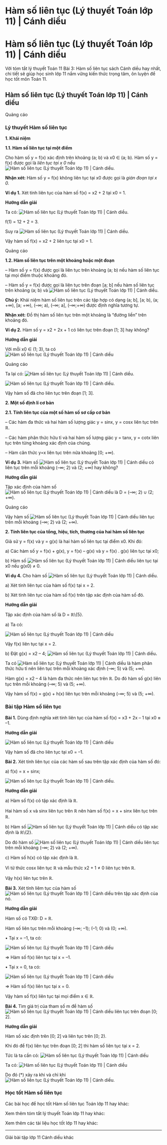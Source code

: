 # Hàm số liên tục (Lý thuyết Toán lớp 11) | Cánh diều

# Hàm số liên tục (Lý thuyết Toán lớp 11) | Cánh diều

Với tóm tắt lý thuyết Toán 11 Bài 3: Hàm số liên tục sách Cánh diều hay nhất, chi tiết sẽ giúp học sinh lớp 11 nắm vững kiến thức trọng tâm, ôn luyện để học tốt môn Toán 11.

## Hàm số liên tục (Lý thuyết Toán lớp 11) | Cánh diều

Quảng cáo

### **Lý thuyết Hàm số liên tục**

**1\. Khái niệm**

**1.1. Hàm số liên tục tại một điểm**

Cho hàm số y = f(x) xác định trên khoảng (a; b) và x0 ∈ (a; b). Hàm số y = f(x) được gọi là _liên tục tại x 0_ nếu ![Hàm số liên tục \(Lý thuyết Toán lớp 11\) | Cánh diều](https://vietjack.com/toan-11-cd/images/ly-thuyet-bai-3-ham-so-lien-tuc.PNG).

**Nhận xét:** Hàm số y = f(x) không liên tục tại x0 được gọi là _gián đoạn tại x 0._

**Ví dụ 1.** Xét tính liên tục của hàm số f(x) = x2 \+ 2 tại x0 = 1.

**Hướng dẫn giải**

Ta có: ![Hàm số liên tục \(Lý thuyết Toán lớp 11\) | Cánh diều](https://vietjack.com/toan-11-cd/images/ly-thuyet-bai-3-ham-so-lien-tuc-25.PNG).

f(1) = 12 \+ 2 = 3.

Suy ra ![Hàm số liên tục \(Lý thuyết Toán lớp 11\) | Cánh diều](https://vietjack.com/toan-11-cd/images/ly-thuyet-bai-3-ham-so-lien-tuc-2.PNG).

Vậy hàm số f(x) = x2 \+ 2 liên tục tại x0 = 1.

Quảng cáo

**1.2. Hàm số liên tục trên một khoảng hoặc một đoạn**

– Hàm số y = f(x) được gọi là liên tục trên khoảng (a; b) nếu hàm số liên tục tại mọi điểm thuộc khoảng đó.

– Hàm số y = f(x) được gọi là liên tục trên đoạn [a; b] nếu hàm số liên tục trên khoảng (a; b) và ![Hàm số liên tục \(Lý thuyết Toán lớp 11\) | Cánh diều](https://vietjack.com/toan-11-cd/images/ly-thuyet-bai-3-ham-so-lien-tuc-3.PNG).

**Chú ý:** Khái niệm hàm số liên tục trên các tập hợp có dạng (a; b], [a; b), (a; +∞), [a; +∞), (–∞; a), (–∞; a], (–∞;+∞) được định nghĩa tương tự.

**Nhận xét:** Đồ thị hàm số liên tục trên một khoảng là “đường liền” trên khoảng đó.

**Ví dụ 2.** Hàm số y = x2 \+ 2x + 1 có liên tục trên đoạn [1; 3] hay không?

**Hướng dẫn giải**

Với mỗi x0 ∈ (1; 3), ta có ![Hàm số liên tục \(Lý thuyết Toán lớp 11\) | Cánh diều](https://vietjack.com/toan-11-cd/images/ly-thuyet-bai-3-ham-so-lien-tuc-4.PNG)

Quảng cáo

Ta lại có: ![Hàm số liên tục \(Lý thuyết Toán lớp 11\) | Cánh diều](https://vietjack.com/toan-11-cd/images/ly-thuyet-bai-3-ham-so-lien-tuc-5.PNG).

![Hàm số liên tục \(Lý thuyết Toán lớp 11\) | Cánh diều](https://vietjack.com/toan-11-cd/images/ly-thuyet-bai-3-ham-so-lien-tuc-6.PNG).

Vậy hàm số đã cho liên tục trên đoạn [1; 3].

**2\. Một số định lí cơ bản**

**2.1. Tính liên tục của một số hàm số sơ cấp cơ bản**

– Các hàm đa thức và hai hàm số lượng giác y = sinx, y = cosx liên tục trên ℝ.

– Các hàm phân thức hữu tỉ và hai hàm số lượng giác y = tanx, y = cotx liên tục trên từng khoảng xác định của chúng.

– Hàm căn thức y=x liên tục trên nửa khoảng [0; +∞).

**Ví dụ 3.** Hàm số ![Hàm số liên tục \(Lý thuyết Toán lớp 11\) | Cánh diều](https://vietjack.com/toan-11-cd/images/ly-thuyet-bai-3-ham-so-lien-tuc-7.PNG) có liên tục trên mỗi khoảng (–∞; 2) và (2; +∞) hay không?

**Hướng dẫn giải**

Tập xác định của hàm số ![Hàm số liên tục \(Lý thuyết Toán lớp 11\) | Cánh diều](https://vietjack.com/toan-11-cd/images/ly-thuyet-bai-3-ham-so-lien-tuc-7.PNG) là D = (–∞; 2) ∪ (2; +∞).

Quảng cáo

Vậy hàm số ![Hàm số liên tục \(Lý thuyết Toán lớp 11\) | Cánh diều](https://vietjack.com/toan-11-cd/images/ly-thuyet-bai-3-ham-so-lien-tuc-7.PNG) liên tục trên mỗi khoảng (–∞; 2) và (2; +∞).

**2\. Tính liên tục của tổng, hiệu, tích, thương của hai hàm số liên tục**

Giả sử y = f(x) và y = g(x) là hai hàm số liên tục tại điểm x0. Khi đó:

a) Các hàm số y = f(x) + g(x), y = f(x) – g(x) và y = f(x) . g(x) liên tục tại x0;

b) Hàm số ![Hàm số liên tục \(Lý thuyết Toán lớp 11\) | Cánh diều](https://vietjack.com/toan-11-cd/images/ly-thuyet-bai-3-ham-so-lien-tuc-8.PNG) liên tục tại x0 nếu g(x0) ≠ 0.

**Ví dụ 4.** Cho hàm số ![Hàm số liên tục \(Lý thuyết Toán lớp 11\) | Cánh diều](https://vietjack.com/toan-11-cd/images/ly-thuyet-bai-3-ham-so-lien-tuc-9.PNG).

a) Xét tính liên tục của hàm số f(x) tại x = 2.

b) Xét tính liên tục của hàm số f(x) trên tập xác định của hàm số đó.

**Hướng dẫn giải**

Tập xác định của hàm số là D = ℝ\\{5}.

a) Ta có:

![Hàm số liên tục \(Lý thuyết Toán lớp 11\) | Cánh diều](https://vietjack.com/toan-11-cd/images/ly-thuyet-bai-3-ham-so-lien-tuc-10.PNG)

Vậy f(x) liên tục tại x = 2.

b) Đặt g(x) = x2 – 4; ![Hàm số liên tục \(Lý thuyết Toán lớp 11\) | Cánh diều](https://vietjack.com/toan-11-cd/images/ly-thuyet-bai-3-ham-so-lien-tuc-11.PNG)**.**

Ta có ![Hàm số liên tục \(Lý thuyết Toán lớp 11\) | Cánh diều](https://vietjack.com/toan-11-cd/images/ly-thuyet-bai-3-ham-so-lien-tuc-11.PNG) là hàm phân thức hữu tỉ nên liên tục trên mỗi khoảng xác định (–∞; 5) và (5; +∞).

Hàm g(x) = x2 – 4 là hàm đa thức nên liên tục trên ℝ. Do đó hàm số g(x) liên tục trên mỗi khoảng (–∞; 5) và (5; +∞).

Vậy hàm số f(x) = g(x) + h(x) liên tục trên mỗi khoảng (–∞; 5) và (5; +∞).

### **Bài tập Hàm số liên tục**

**Bài 1.** Dùng định nghĩa xét tính liên tục của hàm số f(x) = x3 \+ 2x – 1 tại x0 **=** –1.

**Hướng dẫn giải**

![Hàm số liên tục \(Lý thuyết Toán lớp 11\) | Cánh diều](https://vietjack.com/toan-11-cd/images/ly-thuyet-bai-3-ham-so-lien-tuc-12.PNG)

Vậy hàm số đã cho liên tục tại x0 = –1.

**Bài 2.** Xét tính liên tục của các hàm số sau trên tập xác định của hàm số đó:

a) f(x) = x + sinx;

![Hàm số liên tục \(Lý thuyết Toán lớp 11\) | Cánh diều](https://vietjack.com/toan-11-cd/images/ly-thuyet-bai-3-ham-so-lien-tuc-13.PNG).

**Hướng dẫn giải**

a) Hàm số f(x) có tập xác định là ℝ.

Hai hàm số x và sinx liên tục trên ℝ nên hàm số f(x) = x + sinx liên tục trên ℝ.

b) Hàm số ![Hàm số liên tục \(Lý thuyết Toán lớp 11\) | Cánh diều](https://vietjack.com/toan-11-cd/images/ly-thuyet-bai-3-ham-so-lien-tuc-14.PNG) có tập xác định là ℝ\\{2}.

Do đó hàm số ![Hàm số liên tục \(Lý thuyết Toán lớp 11\) | Cánh diều](https://vietjack.com/toan-11-cd/images/ly-thuyet-bai-3-ham-so-lien-tuc-14.PNG) liên tục trên mỗi khoảng (–∞; 2) và (2; +∞).

c) Hàm số h(x) có tập xác định là ℝ.

Vì tử thức cosx liên tục ℝ và mẫu thức x2 \+ 1 ≠ 0 liên tục trên ℝ.

Vậy h(x) liên tục trên ℝ. 

**Bài 3.** Xét tính liêm tục của hàm số ![Hàm số liên tục \(Lý thuyết Toán lớp 11\) | Cánh diều](https://vietjack.com/toan-11-cd/images/ly-thuyet-bai-3-ham-so-lien-tuc-15.PNG) trên tập xác định của nó.

**Hướng dẫn giải**

Hàm số có TXĐ: D = ℝ.

Hàm số liên tục trên mỗi khoảng (–∞; –1); (–1; 0) và (0; +∞).

• Tại x = –1, ta có: 

![Hàm số liên tục \(Lý thuyết Toán lớp 11\) | Cánh diều](https://vietjack.com/toan-11-cd/images/ly-thuyet-bai-3-ham-so-lien-tuc-16.PNG)

⇒ Hàm số f(x) liên tục tại x = –1.

• Tại x = 0, ta có: 

![Hàm số liên tục \(Lý thuyết Toán lớp 11\) | Cánh diều](https://vietjack.com/toan-11-cd/images/ly-thuyet-bai-3-ham-so-lien-tuc-17.PNG)

⇒ Hàm số f(x) liên tục tại x = 0.

Vậy hàm số f(x) liên tục tại mọi điểm x ∈ ℝ.

**Bài 4.** Tìm giá trị của tham số m để hàm số ![Hàm số liên tục \(Lý thuyết Toán lớp 11\) | Cánh diều](https://vietjack.com/toan-11-cd/images/ly-thuyet-bai-3-ham-so-lien-tuc-18.PNG) liên tục trên đoạn [0; 2].

**Hướng dẫn giải**

Hàm số xác định trên [0; 2] và liên tục trên [0; 2).

Khi đó để f(x) liên tục trên đoạn [0; 2] thì hàm số liên tục tại x = 2.

Tức là ta cần có: ![Hàm số liên tục \(Lý thuyết Toán lớp 11\) | Cánh diều](https://vietjack.com/toan-11-cd/images/ly-thuyet-bai-3-ham-so-lien-tuc-19.PNG)

Ta có: ![Hàm số liên tục \(Lý thuyết Toán lớp 11\) | Cánh diều](https://vietjack.com/toan-11-cd/images/ly-thuyet-bai-3-ham-so-lien-tuc-20.PNG)

Do đó (*) xảy ra khi và chỉ khi ![Hàm số liên tục \(Lý thuyết Toán lớp 11\) | Cánh diều](https://vietjack.com/toan-11-cd/images/ly-thuyet-bai-3-ham-so-lien-tuc-21.PNG).

### **Học tốt Hàm số liên tục**

Các bài học để học tốt Hàm số liên tục Toán lớp 11 hay khác:

Xem thêm tóm tắt lý thuyết Toán lớp 11 hay khác:

Xem thêm các tài liệu học tốt lớp 11 hay khác:

* * *

Giải bài tập lớp 11 Cánh diều khác

